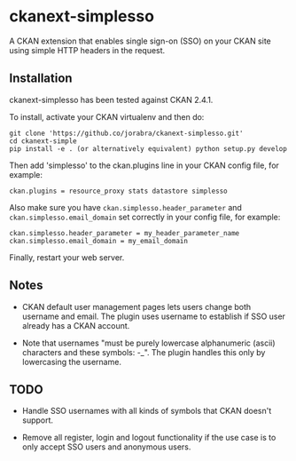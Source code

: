 # ckanext-simplesso

A CKAN extension that enables single sign-on (SSO) on your CKAN site using
simple HTTP headers in the request.


Installation
------------

ckanext-simplesso has been tested against CKAN 2.4.1.

To install, activate your CKAN virtualenv and then do:

    git clone 'https://github.co/jorabra/ckanext-simplesso.git'
    cd ckanext-simple
    pip install -e . (or alternatively equivalent) python setup.py develop 

Then add 'simplesso' to the ckan.plugins line in your CKAN config file, for
example:

    ckan.plugins = resource_proxy stats datastore simplesso
    
Also make sure you have `ckan.simplesso.header_parameter` and
`ckan.simplesso.email_domain` set correctly in your config file, for example:

    ckan.simplesso.header_parameter = my_header_parameter_name
    ckan.simplesso.email_domain = my_email_domain

Finally, restart your web server.


Notes
-----

- CKAN default user management pages lets users change both username and email.
  The plugin uses username to establish if SSO user already has a CKAN account.

- Note that usernames "must be purely lowercase alphanumeric (ascii) characters
  and these symbols: -\_". The plugin handles this only by lowercasing the
  username.


TODO
----

- Handle SSO usernames with all kinds of symbols that CKAN doesn't support.

- Remove all register, login and logout functionality if the use case is to
  only accept SSO users and anonymous users.
